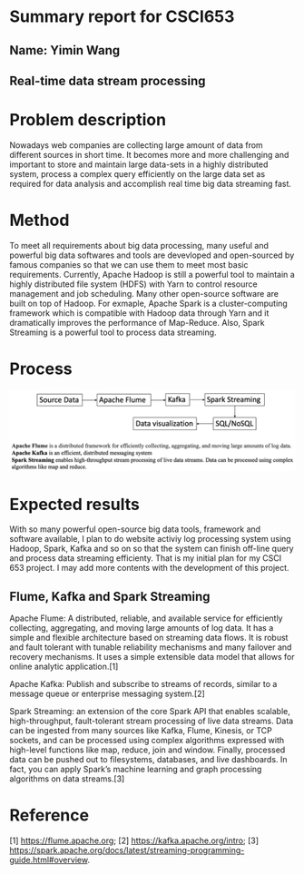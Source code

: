# Summary report for CSCI653
## Name: Yimin Wang
## Real-time data stream processing

# Problem description
Nowadays web companies are collecting large amount of data from different sources in short time. It becomes more and more challenging and important to store and maintain large data-sets in a highly distributed system, process a complex query efficiently on the large data set as required for data analysis and accomplish real time big data streaming fast. 

# Method
To meet all requirements about big data processing, many useful and powerful big data softwares and tools are devevloped and open-sourced by famous companies so that we can use them to meet most basic requirements. Currently, Apache Hadoop is still a powerful tool to maintain a highly distributed file system (HDFS) with Yarn to control resource management and job scheduling. Many other open-source software are built on top of Hadoop. For exmaple, Apache Spark is a cluster-computing framework which is compatible with Hadoop data through Yarn and it dramatically improves the performance of Map-Reduce. Also, Spark Streaming is a powerful tool to process data streaming.

# Process
![](process.png)

# Expected results
With so many powerful open-source big data tools, framework and software available, I plan to do website activiy log processing system using Hadoop, Spark, Kafka and so on so that the system can finish off-line query and process data streaming efficienty. That is my initial plan for my CSCI 653 project. I may add more contents with the development of this project.


## Flume, Kafka and Spark Streaming
Apache Flume: A distributed, reliable, and available service for efficiently collecting, aggregating, and moving large amounts of log data. It has a simple and flexible architecture based on streaming data flows. It is robust and fault tolerant with tunable reliability mechanisms and many failover and recovery mechanisms. It uses a simple extensible data model that allows for online analytic application.[1]

Apache Kafka: Publish and subscribe to streams of records, similar to a message queue or enterprise messaging system.[2]

Spark Streaming: an extension of the core Spark API that enables scalable, high-throughput, fault-tolerant stream processing of live data streams. Data can be ingested from many sources like Kafka, Flume, Kinesis, or TCP sockets, and can be processed using complex algorithms expressed with high-level functions like map, reduce, join and window. Finally, processed data can be pushed out to filesystems, databases, and live dashboards. In fact, you can apply Spark’s machine learning and graph processing algorithms on data streams.[3]

# Reference
[1] https://flume.apache.org;
[2] https://kafka.apache.org/intro;
[3] https://spark.apache.org/docs/latest/streaming-programming-guide.html#overview.
